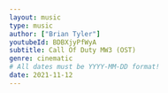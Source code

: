 ```yaml
---
layout: music
type: music
author: ["Brian Tyler"]
youtubeId: BDBXjyPfWyA
subtitle: Call Of Duty MW3 (OST)
genre: cinematic
# All dates must be YYYY-MM-DD format!
date: 2021-11-12
---
```

